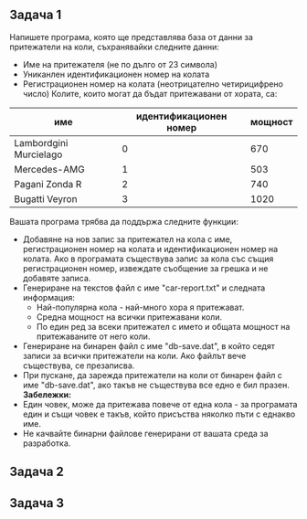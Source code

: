 ## Задача 1
Напишете програма, която ще представлява база от данни за
притежатели на коли, съхранявайки следните данни:
- Име на притежателя (не по дълго от 23 символа)
- Униканлен идентификационен номер на колата
- Регистрационен номер на колата (неотрицателно четирицифрено число)
Колите, които могат да бъдат притежавани от хората, са:

| име                    | идентификационен номер | мощност |
| ---------------------- | ---------------------- | ------- |
| Lambordgini Murcielago | 0                      | 670     |
| Mercedes-AMG           | 1                      | 503     |
| Pagani Zonda R         | 2                      | 740     |
| Bugatti Veyron         | 3                      | 1020    |

Вашата програма трябва да поддържа следните функции:
- Добавяне на нов запис за притежател на кола с име, регистрационен номер на
колата и идентификационен номер на колата. Ако в програмата съществува
запис за кола със същия регистрационен номер, извеждате съобщение за
грешка и не добавяте записа.
- Генериране на текстов файл с име "car-report.txt" и следната информация:
  - Най-популярна кола - най-много хора я притежават.
  - Средна мощност на всички притежавани коли.
  - По един ред за всеки притежател с името и общата мощност на
притежаваните от него коли.
- Генериране на бинарен файл с име "db-save.dat", в който седят записи за
всички притежатели на коли. Ако файлът вече съществува, се презаписва.
- При пускане, да зарежда притежатели на коли от бинарен файл с име
"db-save.dat", ако такъв не съществува все едно е бил празен.<br/>
**Забележки:**
- Един човек, може да притежава повече от една кола - за програмата един и
същи човек е такъв, който присъства няколко пъти с еднакво име.
- Не качвайте бинарни файлове генерирани от вашата среда за разработка.

## Задача 2

## Задача 3
